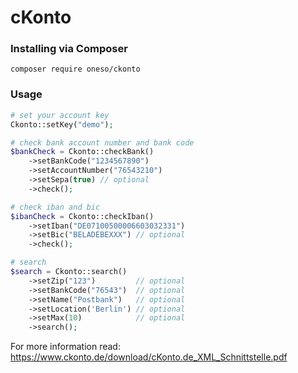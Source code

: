 # cKonto

### Installing via Composer
```
composer require oneso/ckonto
```

### Usage
```php
# set your account key
Ckonto::setKey("demo");

# check bank account number and bank code
$bankCheck = Ckonto::checkBank()
	->setBankCode("1234567890")
	->setAccountNumber("76543210")
	->setSepa(true) // optional
	->check();

# check iban and bic
$ibanCheck = Ckonto::checkIban()
	->setIban("DE07100500006603032331")
	->setBic("BELADEBEXXX") // optional
	->check();

# search
$search = Ckonto::search()
	->setZip("123")         // optional
	->setBankCode("76543")  // optional
	->setName("Postbank")   // optional
	->setLocation('Berlin') // optional
	->setMax(10)            // optional
	->search();
```

For more information read: https://www.ckonto.de/download/cKonto.de_XML_Schnittstelle.pdf
